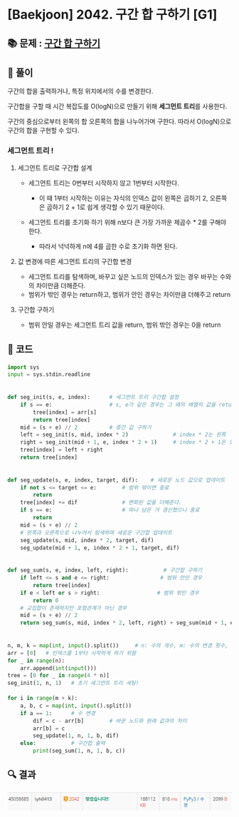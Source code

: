 # [Baekjoon] 2042. 구간 합 구하기 [G1]

## 📚 문제 : [구간 합 구하기](https://www.acmicpc.net/problem/2042)

## 📖 풀이

구간의 합을 출력하거나, 특정 위치에서의 수를 변경한다.

구간합을 구할 때 시간 복잡도를 O(logN)으로 만들기 위해 **세그먼트 트리**를 사용한다.

구간의 중심으로부터 왼쪽의 합 오른쪽의 합을 나누어가며 구한다. 따라서 O(logN)으로 구간의 합을 구현할 수 있다.

### 세그먼트 트리 !

1. 세그먼트 트리로 구간합 설계

   - 세그먼트 트리는 0번부터 시작하지 않고 1번부터 시작한다.
     - 이 때 1부터 시작하는 이유는 자식의 인덱스 값이 왼쪽은 곱하기 2, 오른쪽은 곱하기 2 + 1로 쉽게 생각할 수 있기 때문이다.

   - 세그먼트 트리를 초기화 하기 위해 n보다 큰 가장 가까운 제곱수 * 2를 구해야 한다.
     - 따라서 넉넉하게 n에 4를 곱한 수로 초기화 하면 된다.

2. 값 변경에 따른 세그먼트 트리의 구간합 변경
   - 세그먼트 트리를 탐색하며, 바꾸고 싶은 노드의 인덱스가 있는 경우 바꾸는 수와의 차이만큼 더해준다.
   - 범위가 밖인 경우는 return하고, 범위가 안인 경우는 차이만큼 더해주고 return
3. 구간합 구하기
   - 범위 안일 경우는 세그먼트 트리 값을 return, 범위 밖인 경우는 0을 return

## 📒 코드

```python
import sys
input = sys.stdin.readline


def seg_init(s, e, index):      # 세그먼트 트리 구간합 설정
    if s == e:                  # s, e가 같은 경우는 그 때의 배열의 값을 return
        tree[index] = arr[s]
        return tree[index]
    mid = (s + e) // 2          # 중간 값 구하기
    left = seg_init(s, mid, index * 2)              # index * 2는 왼쪽
    right = seg_init(mid + 1, e, index * 2 + 1)     # index * 2 + 1은 오른쪽
    tree[index] = left + right
    return tree[index]


def seg_update(s, e, index, target, dif):    # 새로운 노드 값으로 업데이트
    if not s <= target <= e:        # 범위 밖이면 종료
        return
    tree[index] += dif              # 변화된 값을 더해준다.
    if s == e:                      # 하나 남은 거 갱신했으니 종료
        return
    mid = (s + e) // 2
    # 왼쪽과 오른쪽으로 나누어서 탐색하며 새로운 구간합 업데이트
    seg_update(s, mid, index * 2, target, dif)
    seg_update(mid + 1, e, index * 2 + 1, target, dif)


def seg_sum(s, e, index, left, right):           # 구간합 구하기
    if left <= s and e <= right:                # 범위 안인 경우
        return tree[index]
    if e < left or s > right:                  # 범위 밖인 경우
        return 0
    # 교집합이 존재하지만 포함관계가 아닌 경우
    mid = (s + e) // 2
    return seg_sum(s, mid, index * 2, left, right) + seg_sum(mid + 1, e, index * 2 + 1, left, right)


n, m, k = map(int, input().split())     # n: 수의 개수, m: 수의 변경 횟수, k: 구간의 합 구하는 횟수
arr = [0]   # 인덱스를 1부터 시작하게 하기 위함
for _ in range(n):
    arr.append(int(input()))
tree = [0 for _ in range(4 * n)]
seg_init(1, n, 1)   # 초기 세그먼트 트리 세팅!

for i in range(m + k):
    a, b, c = map(int, input().split())
    if a == 1:      # 수 변경
        dif = c - arr[b]        # 바꾼 노드와 원래 값과의 차이
        arr[b] = c
        seg_update(1, n, 1, b, dif)
    else:           # 구간합 출력
        print(seg_sum(1, n, 1, b, c))
```

## 🔍 결과

![image-20220627014242552](README.assets/image-20220627014242552.png)